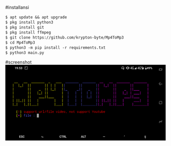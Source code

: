 #installansi
```
$ apt update && apt upgrade
$ pkg install python3
$ pkg install git
$ pkg install ffmpeg
$ git clone https://github.com/krypton-byte/Mp4ToMp3
$ cd Mp4ToMp3
$ python3 -m pip install -r requirements.txt
$ python3 main.py
```
#screenshot
<img src="screenshot.png">
